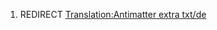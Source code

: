 1.  REDIRECT [Translation:Antimatter extra
    txt/de](Translation:Antimatter_extra_txt/de "wikilink")